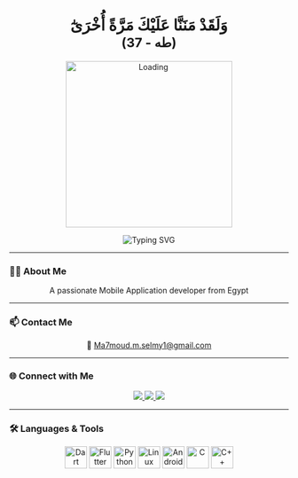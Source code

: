 <h1 align="center" dir="rtl"> 
  وَلَقَدْ مَنَنَّا عَلَيْكَ مَرَّةً أُخْرَىٰٓ   
  <br/> 
  <small>(طه - 37)</small> 
</h1> 
  
<p align="center"> 
  <img src="https://media3.giphy.com/media/v1.Y2lkPTc5MGI3NjExdWZvaDdmbTVwNzFjcGNweGlqZXpuM21iOTJmYThzMHd4MzlzaDNnayZlcD12MV9pbnRlcm5hbF9naWZfYnlfaWQmY3Q9Zw/HyOOyynWxMxig/giphy.gif" alt="Loading" width="300"/> 
</p> 
 
<p align="center"> 
  <img src="https://readme-typing-svg.demolab.com?font=Fira+Code&weight=700&size=36&pause=1000&color=00BFFF&center=true&vCenter=true&width=435&lines=Hi+I%27m+Ma7moud+Selmy" alt="Typing SVG" /> 
</p> 
 
--- 
 
### 👨‍💻 About Me 
<p align="center"> 
  A passionate Mobile Application developer from Egypt 
</p> 
 
--- 
 
### 📫 Contact Me   
<p align="center"> 
  📧 <a href="mailto:Ma7moud.m.selmy1@gmail.com">Ma7moud.m.selmy1@gmail.com</a> 
</p> 
 
--- 
 
### 🌐 Connect with Me   
<p align="center"> 
  <a href="https://www.linkedin.com/in/mahmoud-selmy-862162335" target="_blank"> 
    <img src="https://img.shields.io/badge/LinkedIn-0077B5?style=for-the-badge&logo=linkedin&logoColor=white" /> 
  </a> 
  <a href="https://www.youtube.com/@Ma7moudSelmy" target="_blank"> 
    <img src="https://img.shields.io/badge/YouTube-FF0000?style=for-the-badge&logo=youtube&logoColor=white" /> 
  </a> 
  <a href="https://codeforces.com/profile/Ma7moudSelmy1" target="_blank"> 
    <img src="https://img.shields.io/badge/Codeforces-1F8ACB?style=for-the-badge&logo=codeforces&logoColor=white" /> 
  </a> 
</p> 
 
--- 
 
### 🛠️ Languages & Tools 
<p align="center"> 
  <img src="https://cdn.jsdelivr.net/gh/devicons/devicon/icons/dart/dart-original.svg" title="Dart" width="40" /> 
  <img src="https://cdn.jsdelivr.net/gh/devicons/devicon/icons/flutter/flutter-original.svg" title="Flutter" width="40" /> 
  <img src="https://cdn.jsdelivr.net/gh/devicons/devicon/icons/python/python-original.svg" title="Python" width="40" /> 
  <img src="https://cdn.jsdelivr.net/gh/devicons/devicon/icons/linux/linux-original.svg" title="Linux" width="40" /> 
  <img src="https://cdn.jsdelivr.net/gh/devicons/devicon/icons/android/android-original.svg" title="Android" width="40" /> 
  <img src="https://cdn.jsdelivr.net/gh/devicons/devicon/icons/c/c-original.svg" title="C" width="40" /> 
  <img src="https://cdn.jsdelivr.net/gh/devicons/devicon/icons/cplusplus/cplusplus-original.svg" title="C++" width="40" /> 
</p> 
